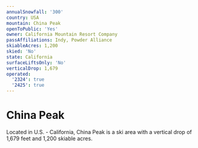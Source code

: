 ```yaml
---
annualSnowfall: '300'
country: USA
mountain: China Peak
openToPublic: 'Yes'
owner: California Mountain Resort Company
passAffiliations: Indy, Powder Alliance
skiableAcres: 1,200
skied: 'No'
state: California
surfaceLiftsOnly: 'No'
verticalDrop: 1,679
operated:
  '2324': true
  '2425': true
---
```



# China Peak

Located in U.S. - California, China Peak is a ski area with a vertical drop of 1,679 feet and 1,200 skiable acres.
